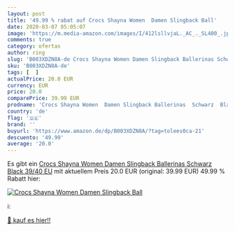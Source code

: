 ```yaml
---
layout: post
title: '49.99 % rabat auf Crocs Shayna Women  Damen Slingback Ball'
date: 2020-03-07 05:05:07
image: 'https://m.media-amazon.com/images/I/412lsllvjaL._AC_._SL400_.jpg'
comments: true
category: ofertas
author: ring
slug: 'B003XDZN8A-de Crocs Shayna Women Damen Slingback Ballerinas Schwarz...'
sku: 'B003XDZN8A-de'
tags: [  ]
actualPrice: 20.0 EUR
currency: EUR
price: 20.0
comparePrice: 39.99 EUR
prodname: 'Crocs Shayna Women  Damen Slingback Ballerinas  Schwarz  Black   39/40 EU'
country: 'de'
flag: '🇩🇪'
brand: ''
buyurl: 'https://www.amazon.de/dp/B003XDZN8A/?tag=tolees0ca-21'
descuento: '49.99'
average: '20.0'
---
```


Es gibt ein [Crocs Shayna Women  Damen Slingback Ballerinas  Schwarz  Black   39/40 EU](https://www.amazon.de/dp/B003XDZN8A/?tag=tolees0ca-21) mit aktuellem Preis 20.0 EUR (original: 39.99 EUR) 49.99 % Rabatt hier:

[![Crocs Shayna Women  Damen Slingback Ball](https://m.media-amazon.com/images/I/412lsllvjaL._AC_._SL400_.jpg)](https://www.amazon.de/dp/B003XDZN8A/?tag=tolees0ca-21)

ℹ️:


[🛒 kauf es hier!!](https://www.amazon.de/dp/B003XDZN8A/?tag=tolees0ca-21)
